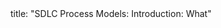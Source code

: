 <frontmatter>
title: "SDLC Process Models: Introduction: What"
</frontmatter>

<include src="navbar.md" boilerplate />

<include src="unit-inPage-asFlat.md" boilerplate />